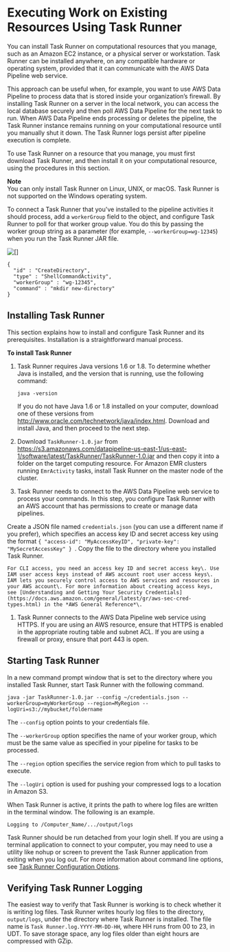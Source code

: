 # Executing Work on Existing Resources Using Task Runner<a name="dp-how-task-runner-user-managed"></a>

You can install Task Runner on computational resources that you manage, such as an Amazon EC2 instance, or a physical server or workstation\. Task Runner can be installed anywhere, on any compatible hardware or operating system, provided that it can communicate with the AWS Data Pipeline web service\.

This approach can be useful when, for example, you want to use AWS Data Pipeline to process data that is stored inside your organization’s firewall\. By installing Task Runner on a server in the local network, you can access the local database securely and then poll AWS Data Pipeline for the next task to run\. When AWS Data Pipeline ends processing or deletes the pipeline, the Task Runner instance remains running on your computational resource until you manually shut it down\. The Task Runner logs persist after pipeline execution is complete\. 

To use Task Runner on a resource that you manage, you must first download Task Runner, and then install it on your computational resource, using the procedures in this section\. 

**Note**  
 You can only install Task Runner on Linux, UNIX, or macOS\. Task Runner is not supported on the Windows operating system\. 

To connect a Task Runner that you've installed to the pipeline activities it should process, add a `workerGroup` field to the object, and configure Task Runner to poll for that worker group value\. You do this by passing the worker group string as a parameter \(for example, `--workerGroup=wg-12345`\) when you run the Task Runner JAR file\. 

![\[\]](http://docs.aws.amazon.com/datapipeline/latest/DeveloperGuide/images/dp-task-runner-user-emr-jobflow.png)

```
{
  "id" : "CreateDirectory",
  "type" : "ShellCommandActivity",
  "workerGroup" : "wg-12345",
  "command" : "mkdir new-directory"
}
```

## Installing Task Runner<a name="dp-installing-taskrunner"></a>

This section explains how to install and configure Task Runner and its prerequisites\. Installation is a straightforward manual process\.

**To install Task Runner**

1. Task Runner requires Java versions 1\.6 or 1\.8\. To determine whether Java is installed, and the version that is running, use the following command:

   ```
   java -version
   ```

    If you do not have Java 1\.6 or 1\.8 installed on your computer, download one of these versions from [http://www\.oracle\.com/technetwork/java/index\.html](http://www.oracle.com/technetwork/java/index.html)\. Download and install Java, and then proceed to the next step\.

1. Download `TaskRunner-1.0.jar` from [https://s3\.amazonaws\.com/datapipeline\-us\-east\-1/us\-east\-1/software/latest/TaskRunner/TaskRunner\-1\.0\.jar](https://s3.amazonaws.com/datapipeline-us-east-1/us-east-1/software/latest/TaskRunner/TaskRunner-1.0.jar) and then copy it into a folder on the target computing resource\. For Amazon EMR clusters running `EmrActivity` tasks, install Task Runner on the master node of the cluster\.

1.  Task Runner needs to connect to the AWS Data Pipeline web service to process your commands\. In this step, you configure Task Runner with an AWS account that has permissions to create or manage data pipelines\. 

   Create a JSON file named `credentials.json` \(you can use a different name if you prefer\), which specifies an access key ID and secret access key using the format `{ "access-id": "MyAccessKeyID", "private-key": "MySecretAccessKey" } `\. Copy the file to the directory where you installed Task Runner\. 

    For CLI access, you need an access key ID and secret access key\. Use IAM user access keys instead of AWS account root user access keys\. IAM lets you securely control access to AWS services and resources in your AWS account\. For more information about creating access keys, see [Understanding and Getting Your Security Credentials](https://docs.aws.amazon.com/general/latest/gr/aws-sec-cred-types.html) in the *AWS General Reference*\. 

1. Task Runner connects to the AWS Data Pipeline web service using HTTPS\. If you are using an AWS resource, ensure that HTTPS is enabled in the appropriate routing table and subnet ACL\. If you are using a firewall or proxy, ensure that port 443 is open\.

## Starting Task Runner<a name="dp-activate-task-runner"></a>

In a new command prompt window that is set to the directory where you installed Task Runner, start Task Runner with the following command\.

```
java -jar TaskRunner-1.0.jar --config ~/credentials.json --workerGroup=myWorkerGroup --region=MyRegion --logUri=s3://mybucket/foldername
```

The `--config` option points to your credentials file\.

The `--workerGroup` option specifies the name of your worker group, which must be the same value as specified in your pipeline for tasks to be processed\.

The `--region` option specifies the service region from which to pull tasks to execute\.

The `--logUri` option is used for pushing your compressed logs to a location in Amazon S3\.

When Task Runner is active, it prints the path to where log files are written in the terminal window\. The following is an example\.

```
Logging to /Computer_Name/.../output/logs
```

Task Runner should be run detached from your login shell\. If you are using a terminal application to connect to your computer, you may need to use a utility like nohup or screen to prevent the Task Runner application from exiting when you log out\. For more information about command line options, see [Task Runner Configuration Options](dp-taskrunner-config-options.md)\.

## Verifying Task Runner Logging<a name="dp-verify-task-runner"></a>

The easiest way to verify that Task Runner is working is to check whether it is writing log files\. Task Runner writes hourly log files to the directory, `output/logs`, under the directory where Task Runner is installed\. The file name is `Task Runner.log.YYYY-MM-DD-HH`, where HH runs from 00 to 23, in UDT\. To save storage space, any log files older than eight hours are compressed with GZip\.